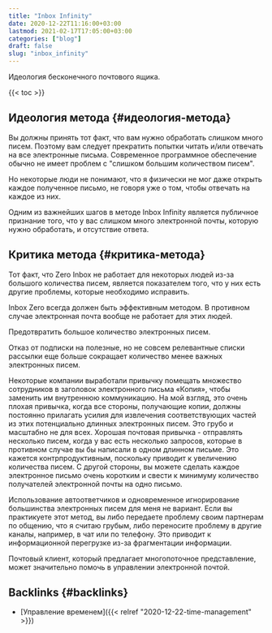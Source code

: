 ```yaml
---
title: "Inbox Infinity"
date: 2020-12-22T11:16:00+03:00
lastmod: 2021-02-17T17:05:00+03:00
categories: ["blog"]
draft: false
slug: "inbox_infinity"
---
```


Идеология бесконечного почтового ящика.

<!--more-->

{{< toc >}}


## Идеология метода {#идеология-метода}

Вы должны принять тот факт, что вам нужно обработать слишком много
писем. Поэтому вам следует прекратить попытки читать и/или отвечать на
все электронные письма. Современное программное обеспечение обычно не
имеет проблем с "слишком большим количеством писем".

Но некоторые люди не понимают, что я физически не мог даже открыть
каждое полученное письмо, не говоря уже о том, чтобы отвечать на
каждое из них.

Одним из важнейших шагов в методе Inbox Infinity
является публичное признание того, что у вас слишком много электронной
почты, которую нужно обработать, и отсутствие ответа.


## Критика метода {#критика-метода}

Тот факт, что Zero Inbox не работает для некоторых людей из-за
большого количества писем, является показателем того, что у них есть
другие проблемы, которые необходимо исправить.

Inbox Zero всегда должен быть эффективным методом. В противном случае
электронная почта вообще не работает для этих людей.

Предотвратить большое количество электронных писем.

Отказ от подписки на полезные, но
не совсем релевантные списки рассылки еще больше сокращает количество
менее важных электронных писем.

Некоторые компании выработали привычку
помещать множество сотрудников в заголовок электронного письма
«Копия», чтобы заменить им внутреннюю коммуникацию. На мой взгляд, это
очень плохая привычка, когда все стороны, получающие копии, должны
постоянно прилагать усилия для извлечения соответствующих частей из
этих потенциально длинных электронных писем. Это грубо и масштабно не
для всех. Хорошая почтовая привычка - отправлять несколько писем,
когда у вас есть несколько запросов, которые в противном случае вы бы
написали в одном длинном письме. Это кажется контрпродуктивным,
поскольку приводит к увеличению количества писем. С другой стороны, вы
можете сделать каждое электронное письмо очень коротким и свести к
минимуму количество получателей электронной почты на одно
письмо.

Использование автоответчиков и одновременное игнорирование
большинства электронных писем для меня не вариант. Если вы практикуете
этот метод, вы либо передаете проблему своим партнерам по общению, что
я считаю грубым, либо переносите проблему в другие каналы, например, в
чат или по телефону. Это приводит к информационной перегрузке из-за
фрагментации информации.

Почтовый клиент, который предлагает
многопоточное представление, может значительно помочь в управлении
электронной почтой.


## Backlinks {#backlinks}

-   [Управление временем]({{< relref "2020-12-22-time-management" >}})
